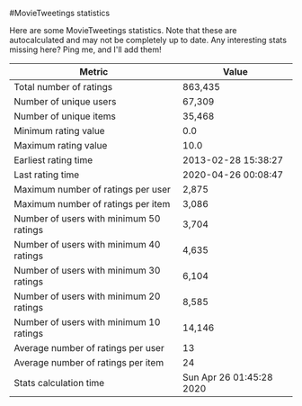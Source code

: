 #MovieTweetings statistics

Here are some MovieTweetings statistics. Note that these are autocalculated and may not be completely up to date. Any interesting stats missing here? Ping me, and I'll add them!

Metric | Value
--- | ---
Total number of ratings                 | 863,435
Number of unique users                  | 67,309
Number of unique items                  | 35,468
Minimum rating value                    | 0.0
Maximum rating value                    | 10.0
Earliest rating time                    | 2013-02-28 15:38:27
Last rating time                        | 2020-04-26 00:08:47
Maximum number of ratings per user      | 2,875
Maximum number of ratings per item      | 3,086
Number of users with minimum 50 ratings | 3,704
Number of users with minimum 40 ratings | 4,635
Number of users with minimum 30 ratings | 6,104
Number of users with minimum 20 ratings | 8,585
Number of users with minimum 10 ratings | 14,146
Average number of ratings per user      | 13
Average number of ratings per item      | 24
Stats calculation time                  | Sun Apr 26 01:45:28 2020

